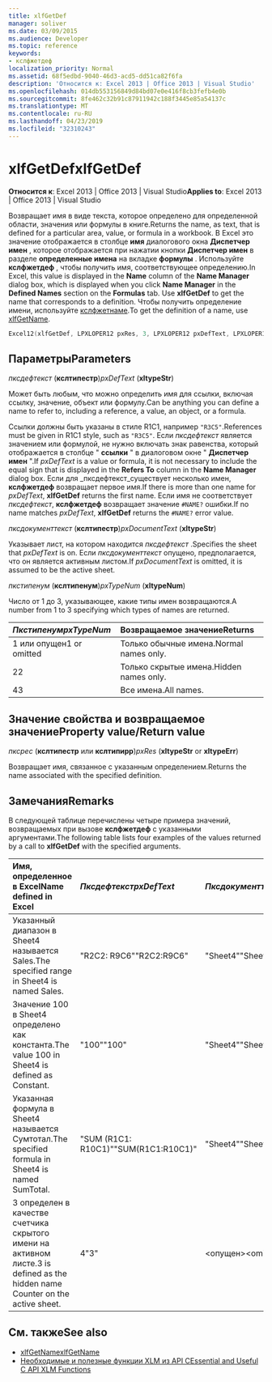 ```yaml
---
title: xlfGetDef
manager: soliver
ms.date: 03/09/2015
ms.audience: Developer
ms.topic: reference
keywords:
- кслфжетдеф
localization_priority: Normal
ms.assetid: 68f5edbd-9040-46d3-acd5-dd51ca82f6fa
description: 'Относится к: Excel 2013 | Office 2013 | Visual Studio'
ms.openlocfilehash: 014db553156849d84bd07e0e416f8cb3fefb4e0b
ms.sourcegitcommit: 8fe462c32b91c87911942c188f3445e85a54137c
ms.translationtype: MT
ms.contentlocale: ru-RU
ms.lasthandoff: 04/23/2019
ms.locfileid: "32310243"
---
```

# <a name="xlfgetdef"></a><span data-ttu-id="96ef1-104">xlfGetDef</span><span class="sxs-lookup"><span data-stu-id="96ef1-104">xlfGetDef</span></span>

<span data-ttu-id="96ef1-105">**Относится к**: Excel 2013 | Office 2013 | Visual Studio</span><span class="sxs-lookup"><span data-stu-id="96ef1-105">**Applies to**: Excel 2013 | Office 2013 | Visual Studio</span></span> 
  
<span data-ttu-id="96ef1-106">Возвращает имя в виде текста, которое определено для определенной области, значения или формулы в книге.</span><span class="sxs-lookup"><span data-stu-id="96ef1-106">Returns the name, as text, that is defined for a particular area, value, or formula in a workbook.</span></span> <span data-ttu-id="96ef1-107">В Excel это значение отображается в столбце **имя** диалогового окна **Диспетчер имен** , которое отображается при нажатии кнопки **Диспетчер имен** в разделе **определенные имена** на вкладке **формулы** . Используйте **кслфжетдеф** , чтобы получить имя, соответствующее определению.</span><span class="sxs-lookup"><span data-stu-id="96ef1-107">In Excel, this value is displayed in the **Name** column of the **Name Manager** dialog box, which is displayed when you click **Name Manager** in the **Defined Names** section on the **Formulas** tab. Use **xlfGetDef** to get the name that corresponds to a definition.</span></span> <span data-ttu-id="96ef1-108">Чтобы получить определение имени, используйте [кслфжетнаме](xlfgetname.md).</span><span class="sxs-lookup"><span data-stu-id="96ef1-108">To get the definition of a name, use [xlfGetName](xlfgetname.md).</span></span>
  
```cpp
Excel12(xlfGetDef, LPXLOPER12 pxRes, 3, LPXLOPER12 pxDefText, LPXLOPER12 pxDocumentText, LPXLOPER12 pxTypeNum);
```

## <a name="parameters"></a><span data-ttu-id="96ef1-109">Параметры</span><span class="sxs-lookup"><span data-stu-id="96ef1-109">Parameters</span></span>

<span data-ttu-id="96ef1-110">_пксдефтекст_ (**кслтипестр**)</span><span class="sxs-lookup"><span data-stu-id="96ef1-110">_pxDefText_ (**xltypeStr**)</span></span>
  
<span data-ttu-id="96ef1-111">Может быть любым, что можно определить имя для ссылки, включая ссылку, значение, объект или формулу.</span><span class="sxs-lookup"><span data-stu-id="96ef1-111">Can be anything you can define a name to refer to, including a reference, a value, an object, or a formula.</span></span>
  
<span data-ttu-id="96ef1-112">Ссылки должны быть указаны в стиле R1C1, например `"R3C5"`.</span><span class="sxs-lookup"><span data-stu-id="96ef1-112">References must be given in R1C1 style, such as  `"R3C5"`.</span></span> <span data-ttu-id="96ef1-113">Если _пксдефтекст_ является значением или формулой, не нужно включать знак равенства, который отображается в столбце " **ссылки** " в диалоговом окне " **Диспетчер имен** ".</span><span class="sxs-lookup"><span data-stu-id="96ef1-113">If  _pxDefText_ is a value or formula, it is not necessary to include the equal sign that is displayed in the **Refers To** column in the **Name Manager** dialog box.</span></span> <span data-ttu-id="96ef1-114">Если для _пксдефтекст_существует несколько имен, **кслфжетдеф** возвращает первое имя.</span><span class="sxs-lookup"><span data-stu-id="96ef1-114">If there is more than one name for  _pxDefText_, **xlfGetDef** returns the first name.</span></span> <span data-ttu-id="96ef1-115">Если имя не соответствует _пксдефтекст_, **кслфжетдеф** возвращает значение `#NAME?` ошибки.</span><span class="sxs-lookup"><span data-stu-id="96ef1-115">If no name matches  _pxDefText_, **xlfGetDef** returns the  `#NAME?` error value.</span></span> 
  
<span data-ttu-id="96ef1-116">_пксдокументтекст_ (**кслтипестр**)</span><span class="sxs-lookup"><span data-stu-id="96ef1-116">_pxDocumentText_ (**xltypeStr**)</span></span>
  
<span data-ttu-id="96ef1-117">Указывает лист, на котором находится _пксдефтекст_ .</span><span class="sxs-lookup"><span data-stu-id="96ef1-117">Specifies the sheet that  _pxDefText_ is on.</span></span> <span data-ttu-id="96ef1-118">Если _пксдокументтекст_ опущено, предполагается, что он является активным листом.</span><span class="sxs-lookup"><span data-stu-id="96ef1-118">If  _pxDocumentText_ is omitted, it is assumed to be the active sheet.</span></span> 
  
<span data-ttu-id="96ef1-119">_пкстипенум_ (**кслтипенум**)</span><span class="sxs-lookup"><span data-stu-id="96ef1-119">_pxTypeNum_ (**xltypeNum**)</span></span>
  
<span data-ttu-id="96ef1-120">Число от 1 до 3, указывающее, какие типы имен возвращаются.</span><span class="sxs-lookup"><span data-stu-id="96ef1-120">A number from 1 to 3 specifying which types of names are returned.</span></span>
  
|<span data-ttu-id="96ef1-121">**_Пкстипенум_**</span><span class="sxs-lookup"><span data-stu-id="96ef1-121">**_pxTypeNum_**</span></span>|<span data-ttu-id="96ef1-122">**Возвращаемое значение**</span><span class="sxs-lookup"><span data-stu-id="96ef1-122">**Returns**</span></span>|
|:-----|:-----|
|<span data-ttu-id="96ef1-123">1 или опущен</span><span class="sxs-lookup"><span data-stu-id="96ef1-123">1 or omitted</span></span>  <br/> |<span data-ttu-id="96ef1-124">Только обычные имена.</span><span class="sxs-lookup"><span data-stu-id="96ef1-124">Normal names only.</span></span>  <br/> |
|<span data-ttu-id="96ef1-125">2</span><span class="sxs-lookup"><span data-stu-id="96ef1-125">2</span></span>  <br/> |<span data-ttu-id="96ef1-126">Только скрытые имена.</span><span class="sxs-lookup"><span data-stu-id="96ef1-126">Hidden names only.</span></span>  <br/> |
|<span data-ttu-id="96ef1-127">4</span><span class="sxs-lookup"><span data-stu-id="96ef1-127">3</span></span>  <br/> |<span data-ttu-id="96ef1-128">Все имена.</span><span class="sxs-lookup"><span data-stu-id="96ef1-128">All names.</span></span>  <br/> |
   
## <a name="property-valuereturn-value"></a><span data-ttu-id="96ef1-129">Значение свойства и возвращаемое значение</span><span class="sxs-lookup"><span data-stu-id="96ef1-129">Property value/Return value</span></span>

 <span data-ttu-id="96ef1-130">_пксрес_ (**кслтипестр** или **кслтипирр**)</span><span class="sxs-lookup"><span data-stu-id="96ef1-130">_pxRes_ (**xltypeStr** or **xltypeErr**)</span></span>
  
<span data-ttu-id="96ef1-131">Возвращает имя, связанное с указанным определением.</span><span class="sxs-lookup"><span data-stu-id="96ef1-131">Returns the name associated with the specified definition.</span></span>
  
## <a name="remarks"></a><span data-ttu-id="96ef1-132">Замечания</span><span class="sxs-lookup"><span data-stu-id="96ef1-132">Remarks</span></span>

<span data-ttu-id="96ef1-133">В следующей таблице перечислены четыре примера значений, возвращаемых при вызове **кслфжетдеф** с указанными аргументами.</span><span class="sxs-lookup"><span data-stu-id="96ef1-133">The following table lists four examples of the values returned by a call to **xlfGetDef** with the specified arguments.</span></span> 
  
|<span data-ttu-id="96ef1-134">**Имя, определенное в Excel**</span><span class="sxs-lookup"><span data-stu-id="96ef1-134">**Name defined in Excel**</span></span>|<span data-ttu-id="96ef1-135">**_Пксдефтекст_**</span><span class="sxs-lookup"><span data-stu-id="96ef1-135">**_pxDefText_**</span></span>|<span data-ttu-id="96ef1-136">**_Пксдокументтекст_**</span><span class="sxs-lookup"><span data-stu-id="96ef1-136">**_pxDocumentText_**</span></span>|<span data-ttu-id="96ef1-137">**_Пкстипенум_**</span><span class="sxs-lookup"><span data-stu-id="96ef1-137">**_pxTypeNum_**</span></span>|<span data-ttu-id="96ef1-138">**Возвращаемое значение**</span><span class="sxs-lookup"><span data-stu-id="96ef1-138">**Value Returned**</span></span>|
|:-----|:-----|:-----|:-----|:-----|
|<span data-ttu-id="96ef1-139">Указанный диапазон в Sheet4 называется Sales.</span><span class="sxs-lookup"><span data-stu-id="96ef1-139">The specified range in Sheet4 is named Sales.</span></span>  <br/> |<span data-ttu-id="96ef1-140">"R2C2: R9C6"</span><span class="sxs-lookup"><span data-stu-id="96ef1-140">"R2C2:R9C6"</span></span>  <br/> |<span data-ttu-id="96ef1-141">"Sheet4"</span><span class="sxs-lookup"><span data-stu-id="96ef1-141">"Sheet4"</span></span>  <br/> |<span data-ttu-id="96ef1-142">\<опущен\></span><span class="sxs-lookup"><span data-stu-id="96ef1-142">\<omitted\></span></span>  <br/> |<span data-ttu-id="96ef1-143">Продаже</span><span class="sxs-lookup"><span data-stu-id="96ef1-143">"Sales"</span></span>  <br/> |
|<span data-ttu-id="96ef1-144">Значение 100 в Sheet4 определено как константа.</span><span class="sxs-lookup"><span data-stu-id="96ef1-144">The value 100 in Sheet4 is defined as Constant.</span></span>  <br/> |<span data-ttu-id="96ef1-145">"100"</span><span class="sxs-lookup"><span data-stu-id="96ef1-145">"100"</span></span>  <br/> |<span data-ttu-id="96ef1-146">"Sheet4"</span><span class="sxs-lookup"><span data-stu-id="96ef1-146">"Sheet4"</span></span>  <br/> |<span data-ttu-id="96ef1-147">\<опущен\></span><span class="sxs-lookup"><span data-stu-id="96ef1-147">\<omitted\></span></span>  <br/> |<span data-ttu-id="96ef1-148">Измен</span><span class="sxs-lookup"><span data-stu-id="96ef1-148">"Constant"</span></span>  <br/> |
|<span data-ttu-id="96ef1-149">Указанная формула в Sheet4 называется Сумтотал.</span><span class="sxs-lookup"><span data-stu-id="96ef1-149">The specified formula in Sheet4 is named SumTotal.</span></span>  <br/> |<span data-ttu-id="96ef1-150">"SUM (R1C1: R10C1)"</span><span class="sxs-lookup"><span data-stu-id="96ef1-150">"SUM(R1C1:R10C1)"</span></span>  <br/> |<span data-ttu-id="96ef1-151">"Sheet4"</span><span class="sxs-lookup"><span data-stu-id="96ef1-151">"Sheet4"</span></span>  <br/> |<span data-ttu-id="96ef1-152">\<опущен\></span><span class="sxs-lookup"><span data-stu-id="96ef1-152">\<omitted\></span></span>  <br/> |<span data-ttu-id="96ef1-153">"Сумтотал"</span><span class="sxs-lookup"><span data-stu-id="96ef1-153">"SumTotal"</span></span>  <br/> |
|<span data-ttu-id="96ef1-154">3 определен в качестве счетчика скрытого имени на активном листе.</span><span class="sxs-lookup"><span data-stu-id="96ef1-154">3 is defined as the hidden name Counter on the active sheet.</span></span>  <br/> |<span data-ttu-id="96ef1-155">4</span><span class="sxs-lookup"><span data-stu-id="96ef1-155">"3"</span></span>  <br/> |<span data-ttu-id="96ef1-156">\<опущен\></span><span class="sxs-lookup"><span data-stu-id="96ef1-156">\<omitted\></span></span>  <br/> |<span data-ttu-id="96ef1-157">2</span><span class="sxs-lookup"><span data-stu-id="96ef1-157">2</span></span>  <br/> |<span data-ttu-id="96ef1-158">Счетчик</span><span class="sxs-lookup"><span data-stu-id="96ef1-158">"Counter"</span></span>  <br/> |
   
## <a name="see-also"></a><span data-ttu-id="96ef1-159">См. также</span><span class="sxs-lookup"><span data-stu-id="96ef1-159">See also</span></span>

- [<span data-ttu-id="96ef1-160">xlfGetName</span><span class="sxs-lookup"><span data-stu-id="96ef1-160">xlfGetName</span></span>](xlfgetname.md)
- [<span data-ttu-id="96ef1-161">Необходимые и полезные функции XLM из API C</span><span class="sxs-lookup"><span data-stu-id="96ef1-161">Essential and Useful C API XLM Functions</span></span>](essential-and-useful-c-api-xlm-functions.md)


